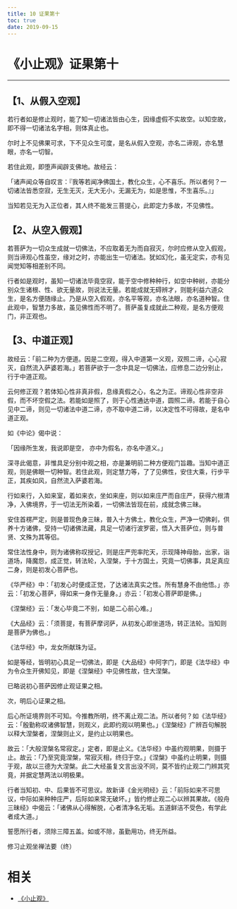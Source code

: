 ```yaml
---
title: 10 证果第十
toc: true
date: 2019-09-15
---
```

# 《小止观》证果第十

------

## 【1、从假入空观】

若行者如是修止观时，能了知一切诸法皆由心生，因缘虚假不实故空。以知空故，即不得一切诸法名字相，则体真止也。

尔时上不见佛果可求，下不见众生可度，是名从假入空观，亦名二谛观，亦名慧眼，亦名一切智。

若住此观，即堕声闻辟支佛地。故经云：

「诸声闻众等自叹言：『我等若闻净佛国土，教化众生，心不喜乐。所以者何？一切诸法皆悉空寂，无生无灭，无大无小，无漏无为，如是思惟，不生喜乐。』」

当知若见无为入正位者，其人终不能发三菩提心，此即定力多故，不见佛性。

## 【2、从空入假观】

若菩萨为一切众生成就一切佛法，不应取着无为而自寂灭，尔时应修从空入假观，则当谛观心性虽空，缘对之时，亦能出生一切诸法。犹如幻化，虽无定实，亦有见闻觉知等相差别不同。

行者如是观时，虽知一切诸法毕竟空寂，能于空中修种种行，如空中种树，亦能分别众生诸根、性、欲无量故，则说法无量。若能成就无碍辨才，则能利益六道众生，是名方便随缘止。乃是从空入假观，亦名平等观，亦名法眼，亦名道种智。住此观中，智慧力多故，虽见佛性而不明了。菩萨虽复成就此二种观，是名方便观门，非正观也。

## 【3、中道正观】

故经云：「前二种为方便道。因是二空观，得入中道第一义观，双照二谛，心心寂灭，自然流入萨婆若海。」若菩萨欲于一念中具足一切佛法，应修息二边分别止，行于中道正观。

云何修正观？若体知心性非真非假，息缘真假之心，名之为正。谛观心性非空非假，而不坏空假之法。若能如是照了，则于心性通达中道，圆照二谛。若能于自心见中二谛，则见一切诸法中道二谛，亦不取中道二谛，以决定性不可得故，是名中道正观。

如《中论》偈中说：

「因缘所生发，我说即是空，
亦中为假名，亦名中道义。」

深寻此偈意，非惟具足分别中观之相，亦是兼明前二种方便观门旨趣。当知中道正观，则是佛眼一切种智。若住此观，则定慧力等，了了见佛性，安住大乘，行步平正，其疾如风，自然流入萨婆若海。

行如来行，入如来室，着如来衣，坐如来座，则以如来庄严而自庄严，获得六根清净，入佛境界，于一切法无所染着，一切佛法皆现在前，成就念佛三昧。

安住首楞严定，则是普现色身三昧，普入十方佛土，教化众生，严净一切佛刹，供养十方诸佛，受持一切诸佛法藏，具足一切诸行波罗密，悟入大菩萨位，则与普贤、文殊为其等侣。

常住法性身中，则为诸佛称叹授记，则是庄严兜率陀天，示现降神母胎，出家，诣道场，降魔怨，成正觉，转法轮，入涅槃，于十方国土，究竟一切佛事，具足真应二身，则是初发心菩萨也。

《华严经》中：「初发心时便成正觉，了达诸法真实之性。所有慧身不由他悟。」亦云：「初发心菩萨，得如来一身作无量身。」亦云：「初发心菩萨即是佛。」

《涅槃经》云：「发心毕竟二不别，如是二心前心难。」

《大品经》云：「须菩提，有菩萨摩诃萨，从初发心即坐道场，转正法轮。当知则是菩萨为佛也。」

《法华经》中，龙女所献珠为证。

如是等经，皆明初心具足一切佛法，即是《大品经》中阿字门，即是《法华经》中为令众生开佛知见，即是《涅槃经》中见佛性故，住大涅槃。

已略说初心菩萨因修止观证果之相。

次，明后心证果之相。

后心所证境界则不可知。今推教所明，终不离止观二法。所以者何？如《法华经》云：「殷勤称叹诸佛智慧，则观义，此即约观以明果也。」《涅槃经》广辨百句解脱以释大涅槃者，涅槃则止义，是约止以明果也。

故云：「大般涅槃名常寂定。」定者，即是止义。《法华经》中虽约观明果，则摄于止。故云：「乃至究竟涅槃，常寂灭相，终归于空。」《涅槃》中虽约止明果，则摄于观，故以三德为大涅槃。此二大经虽复文言出没不同，莫不皆约止观二门辨其究竟，并据定慧两法以明极果。

行者当知初、中、后果皆不可思议。故新译《金光明经》云：「前际如来不可思议，中际如来种种庄严，后际如来常无破坏。」皆约修止观二心以辨其果故。《般舟三昧经》中偈云：「诸佛从心得解脱，心者清净名无垢。五道鲜洁不受色，有学此者成大道。」

誓愿所行者，须除三障五盖。如或不除，虽勤用功，终无所益。

修习止观坐禅法要（终）



# 相关

- [《小止观》](http://www.quanxue.cn/CT_FoJia/XiaoZhiGIndex.html)
